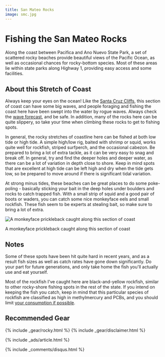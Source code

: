 ```yaml
---
title: San Mateo Rocks
image: smc.jpg
---
```


# Fishing the San Mateo Rocks

Along the coast between Pacifica and Ano Nuevo State Park, a set of scattered rocky beaches provide beautiful views of the Pacific Ocean, as well as occasional chances for rocky-bottom species. Most of these areas lie within state parks along Highway 1, providing easy access and some facilities.

## About this Stretch of Coast

Always keep your eyes on the ocean! Like the [Santa Cruz Cliffs](/santacruzcliffs), this section of coast can have some big waves, and people foraging and fishing the coast here have been swept into the water by rogue waves. Always check the <a href="https://marine.weather.gov/MapClick.php?x=155&y=182&site=mtr&zmx=&zmy=&map_x=155&map_y=182">wave forecast</a>, and be safe. In addition, many of the rocks here can be quite slippery, so take your time when climbing these rocks to get to fishing spots.

In general, the rocky stretches of coastline here can be fished at both low tide or high tide. A simple high/low rig, baited with shrimp or squid, works quite well for rockfish, striped surfperch, and the occasional cabezon. Be prepared to bring a lot of extra tackle, as it can be very easy to snag and break off. In general, try and find the deeper holes and deeper water, as there can be a lot of variation in depth close to shore. Keep in mind spots that are excellent at high tide can be left high and dry when the tide gets low, so be prepared to move around if there is significant tidal variation.

At strong minus tides, these beaches can be great places to do some poke-poling - basically sticking your bait in the deep holes under boulders and rocks to catch trapped fish. With a small strip of squid and a good pair of boots or waders, you can catch some nice monkeyface eels and small rockfish. These fish seem to be experts at stealing bait, so make sure to bring a lot of extra.

![A monkeyface prickleback caught along this section of coast](/assets/images/smeel.jpg)
<div class="caption">A monkeyface prickleback caught along this section of coast</div>

## Notes

Some of these spots have been hit quite hard in recent years, and as a result fish sizes as well as catch rates have gone down significantly. Do your part for future generations, and only take home the fish you'll actually use and eat yourself. 

Most of the rockfish I've caught here are black-and-yellow rockfish, similar to other rocky-shore fishing spots in the rest of the state. If you intend on keeping the fish you catch, keep in mind that this particular species of rockfish are classified as high in methylmercury and PCBs, and you should limit <a href="https://oehha.ca.gov/advisories/statewide-advisory-eating-fish-california-coastal-locations-without-site-specific-advice">your consumption if possible</a>.

## Recommended Gear

{% include _gear/rocky.html %}
{% include _gear/disclaimer.html %}

{% include _ads/article.html %}

{% include _comments/disqus.html %}